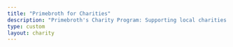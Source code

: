 ```yaml
---
title: "Primebroth for Charities"
description: "Primebroth's Charity Program: Supporting local charities and community initiatives by donating 100% of product sale proceeds."
type: custom
layout: charity
---
```

